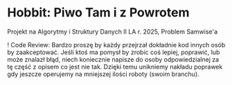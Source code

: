 # Hobbit: Piwo Tam i z Powrotem
Projekt na Algorytmy i Struktury Danych II LA r. 2025, Problem Samwise'a

! Code Review: Bardzo proszę by każdy przejrzał dokładnie kod innych osób by zaakceptować. Jeśli ktoś ma pomysł by zrobic coś lepiej, poprawić, lub może znalazł błąd, niech koniecznie napisze do osoby odpowiedzialnej za tę część z opisem co jest nie tak. Dzięki temu unikniemy nakładu poprawek gdy jeszcze operujemy na mniejszej ilości roboty (swoim branchu).
